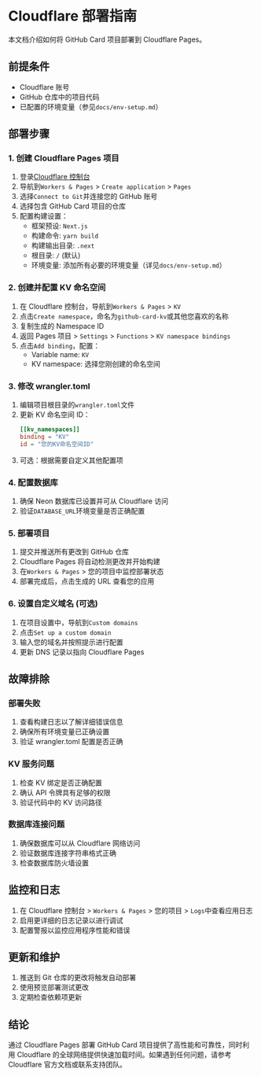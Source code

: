# Cloudflare 部署指南

本文档介绍如何将 GitHub Card 项目部署到 Cloudflare Pages。

## 前提条件

- Cloudflare 账号
- GitHub 仓库中的项目代码
- 已配置的环境变量（参见`docs/env-setup.md`）

## 部署步骤

### 1. 创建 Cloudflare Pages 项目

1. 登录[Cloudflare 控制台](https://dash.cloudflare.com/)
2. 导航到`Workers & Pages` > `Create application` > `Pages`
3. 选择`Connect to Git`并连接您的 GitHub 账号
4. 选择包含 GitHub Card 项目的仓库
5. 配置构建设置：
   - 框架预设: `Next.js`
   - 构建命令: `yarn build`
   - 构建输出目录: `.next`
   - 根目录: `/` (默认)
   - 环境变量: 添加所有必要的环境变量（详见`docs/env-setup.md`）

### 2. 创建并配置 KV 命名空间

1. 在 Cloudflare 控制台，导航到`Workers & Pages` > `KV`
2. 点击`Create namespace`，命名为`github-card-kv`或其他您喜欢的名称
3. 复制生成的 Namespace ID
4. 返回 Pages 项目 > `Settings` > `Functions` > `KV namespace bindings`
5. 点击`Add binding`，配置：
   - Variable name: `KV`
   - KV namespace: 选择您刚创建的命名空间

### 3. 修改 wrangler.toml

1. 编辑项目根目录的`wrangler.toml`文件
2. 更新 KV 命名空间 ID：
   ```toml
   [[kv_namespaces]]
   binding = "KV"
   id = "您的KV命名空间ID"
   ```
3. 可选：根据需要自定义其他配置项

### 4. 配置数据库

1. 确保 Neon 数据库已设置并可从 Cloudflare 访问
2. 验证`DATABASE_URL`环境变量是否正确配置

### 5. 部署项目

1. 提交并推送所有更改到 GitHub 仓库
2. Cloudflare Pages 将自动检测更改并开始构建
3. 在`Workers & Pages` > 您的项目中监控部署状态
4. 部署完成后，点击生成的 URL 查看您的应用

### 6. 设置自定义域名 (可选)

1. 在项目设置中，导航到`Custom domains`
2. 点击`Set up a custom domain`
3. 输入您的域名并按照提示进行配置
4. 更新 DNS 记录以指向 Cloudflare Pages

## 故障排除

### 部署失败

1. 查看构建日志以了解详细错误信息
2. 确保所有环境变量已正确设置
3. 验证 wrangler.toml 配置是否正确

### KV 服务问题

1. 检查 KV 绑定是否正确配置
2. 确认 API 令牌具有足够的权限
3. 验证代码中的 KV 访问路径

### 数据库连接问题

1. 确保数据库可以从 Cloudflare 网络访问
2. 验证数据库连接字符串格式正确
3. 检查数据库防火墙设置

## 监控和日志

1. 在 Cloudflare 控制台 > `Workers & Pages` > 您的项目 > `Logs`中查看应用日志
2. 启用更详细的日志记录以进行调试
3. 配置警报以监控应用程序性能和错误

## 更新和维护

1. 推送到 Git 仓库的更改将触发自动部署
2. 使用预览部署测试更改
3. 定期检查依赖项更新

## 结论

通过 Cloudflare Pages 部署 GitHub Card 项目提供了高性能和可靠性，同时利用 Cloudflare 的全球网络提供快速加载时间。如果遇到任何问题，请参考 Cloudflare 官方文档或联系支持团队。
